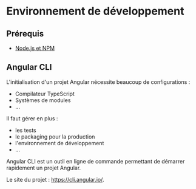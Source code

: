 # Environnement de développement

## Prérequis

* [Node.js et NPM](https://nodejs.org/)

## Angular CLI

L'initialisation d'un projet Angular nécessite beaucoup de configurations :
* Compilateur TypeScript
* Systèmes de modules
* ...

Il faut gérer en plus :
* les tests
* le packaging pour la production
* l'environnement de développement
* ...

Angular CLI est un outil en ligne de commande permettant de démarrer rapidement un projet Angular.

Le site du projet : https://cli.angular.io/.





